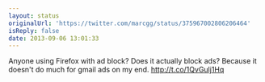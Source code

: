 ```yaml
---
layout: status
originalUrl: 'https://twitter.com/marcgg/status/375967002806206464'
isReply: false
date: 2013-09-06 13:01:33
---
```


Anyone using Firefox with ad block? Does it actually block ads? Because it doesn't do much for gmail ads on my end. http://t.co/1QvGulj1Hq
